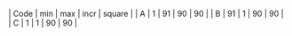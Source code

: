 | Code | min | max | incr | square |
| A | 1 | 91 | 90 | 90 |
| B | 91 | 1 | 90 | 90 |
| C | 1 | 1 | 90 | 90 |

